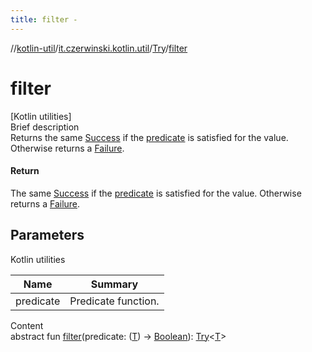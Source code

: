 ```yaml
---
title: filter -
---
```

//[kotlin-util](../../index.md)/[it.czerwinski.kotlin.util](../index.md)/[Try](index.md)/[filter](filter.md)



# filter  
[Kotlin utilities]  
Brief description  
Returns the same [Success](../-success/index.md) if the [predicate]() is satisfied for the value. Otherwise returns a [Failure](../-failure/index.md).  
  


#### Return  
The same [Success](../-success/index.md) if the [predicate]() is satisfied for the value. Otherwise returns a [Failure](../-failure/index.md).  
  


## Parameters  
  
Kotlin utilities  
  
|  Name|  Summary| 
|---|---|
| predicate| Predicate function.
  
  
Content  
abstract fun [filter](filter.md)(predicate: ([T](index.md)) -> [Boolean](https://kotlinlang.org/api/latest/jvm/stdlib/kotlin/-boolean/index.html)): [Try](index.md)<[T](index.md)>  



